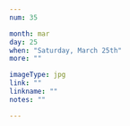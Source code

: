 ```yaml
---
num: 35

month: mar
day: 25
when: "Saturday, March 25th"
more: ""

imageType: jpg
link: ""
linkname: ""
notes: ""

---
```

